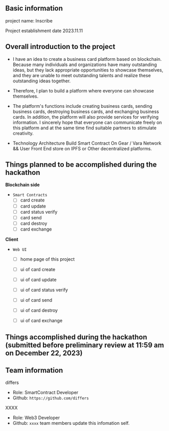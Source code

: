 ## Basic information

project name: Inscribe

Project establishment date 2023.11.11

## Overall introduction to the project
<!-- - Project background/original reasons/problems to be solved (If there are other attachments, they can be placed in the `docs` directory. Submit in English). -->
  - I have an idea to create a business card platform based on blockchain. Because many individuals and organizations have many outstanding ideas, but they lack appropriate opportunities to showcase themselves, and they are unable to meet outstanding talents and realize these outstanding ideas together.

  - Therefore, I plan to build a platform where everyone can showcase themselves.

  - The platform's functions include creating business cards, sending business cards, destroying business cards, and exchanging business cards. In addition, the platform will also provide services for verifying information. I sincerely hope that everyone can communicate freely on this platform and at the same time find suitable partners to stimulate creativity.

- Technology Architecture
  Build Smart Contract On Gear / Vara Network && User Front End store on IPFS or Other decentralized platforms.


## Things planned to be accomplished during the hackathon

**Blockchain side**

- `Smart Contracts`
   - [ ] card create
   - [ ] card update
   - [ ] card status verify
   - [ ] card send
   - [ ] card destroy
   - [ ] card exchange

**Client**
- `Web UI`
   - [ ] home page of this project
   - [ ] ui of card create
   - [ ] ui of card update
   - [ ] ui of card status verify
   - [ ] ui of card send
   - [ ] ui of card destroy
   - [ ] ui of card exchange


## Things accomplished during the hackathon (submitted before preliminary review at 11:59 am on December 22, 2023)

## Team information

differs
  - Role: SmartContract Developer
  - Github: `https://github.com/differs`

XXXX
  - Role: Web3 Developer
  - Github: `xxxx`
team members update this infomation self.

